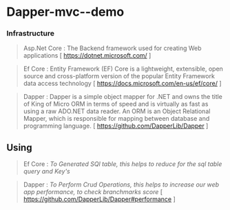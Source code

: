 # Dapper-mvc--demo

 ### Infrastructure

  > Asp.Net Core : The Backend framework used for creating Web applications [ https://dotnet.microsoft.com/ ]
  
  > Ef Core : Entity Framework (EF) Core is a lightweight, extensible, open source and cross-platform version of the popular Entity Framework data access technology 
  [ https://docs.microsoft.com/en-us/ef/core/ ]
  
  > Dapper : Dapper is a simple object mapper for .NET and owns the title of King of Micro ORM in terms of speed and is virtually as fast as using a raw ADO.NET data reader. An ORM is an Object Relational Mapper, which is responsible for mapping between database and programming language.
  [ https://github.com/DapperLib/Dapper ]

## Using
 > Ef Core : *To Generated SQl table, this helps to reduce for the sql table query and Key's*

 > Dapper : *To Perform Crud Operations, this helps to increase our web app performance, to check branchmarks score* [ https://github.com/DapperLib/Dapper#performance ] 
